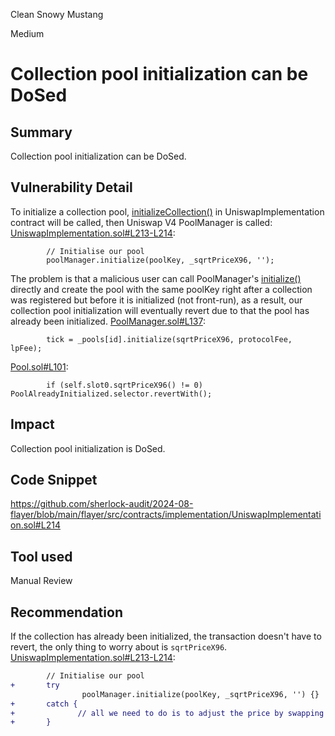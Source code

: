 Clean Snowy Mustang

Medium

# Collection pool initialization can be DoSed

## Summary
Collection pool initialization can be DoSed.

## Vulnerability Detail
To initialize a collection pool, [initializeCollection()](https://github.com/sherlock-audit/2024-08-flayer/blob/main/flayer/src/contracts/implementation/UniswapImplementation.sol#L205) in UniswapImplementation contract will be called, then Uniswap V4 PoolManager is called:
[UniswapImplementation.sol#L213-L214](https://github.com/sherlock-audit/2024-08-flayer/blob/main/flayer/src/contracts/implementation/UniswapImplementation.sol#L213-L214):
```solidity
        // Initialise our pool
        poolManager.initialize(poolKey, _sqrtPriceX96, '');
```
The problem is that a malicious user can call PoolManager's [initialize()](https://github.com/Uniswap/v4-core/blob/18b223cab19dc778d9d287a82d29fee3e99162b0/src/PoolManager.sol#L115-L118) directly and create the pool with the same poolKey right after a collection was registered but before it is initialized (not front-run), as a result, our collection pool initialization will eventually revert due to that the pool has already been initialized.
[PoolManager.sol#L137](https://github.com/Uniswap/v4-core/blob/18b223cab19dc778d9d287a82d29fee3e99162b0/src/PoolManager.sol#L137):
```solidity
        tick = _pools[id].initialize(sqrtPriceX96, protocolFee, lpFee);
```
[Pool.sol#L101](https://github.com/Uniswap/v4-core/blob/18b223cab19dc778d9d287a82d29fee3e99162b0/src/libraries/Pool.sol#L101):
```solidity
        if (self.slot0.sqrtPriceX96() != 0) PoolAlreadyInitialized.selector.revertWith();
```

## Impact
Collection pool initialization is DoSed.

## Code Snippet

https://github.com/sherlock-audit/2024-08-flayer/blob/main/flayer/src/contracts/implementation/UniswapImplementation.sol#L214

## Tool used

Manual Review

## Recommendation

If the collection has already been initialized, the transaction doesn't have to revert, the only thing to worry about is `sqrtPriceX96`.
[UniswapImplementation.sol#L213-L214](https://github.com/sherlock-audit/2024-08-flayer/blob/main/flayer/src/contracts/implementation/UniswapImplementation.sol#L213-L214):
```diff
        // Initialise our pool
+       try
                poolManager.initialize(poolKey, _sqrtPriceX96, '') {}
+       catch {
+              // all we need to do is to adjust the price by swapping
+       }
```